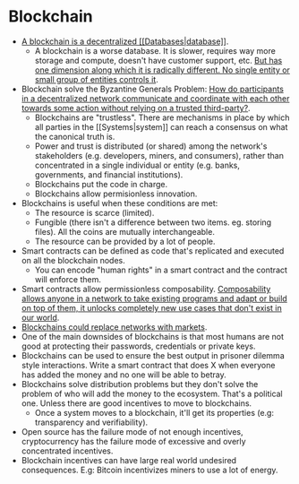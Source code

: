 # Blockchain

- [A blockchain is a decentralized [[Databases|database]]](https://www.youtube.com/watch?v=bBC-nXj3Ng4).
  - A blockchain is a worse database. It is slower, requires way more storage and compute, doesn't have customer support, etc. [But has one dimension along which it is radically different. No single entity or small group of entities controls it](https://continuations.com/post/671863718643105792/web3crypto-why-bother).
- Blockchain solve the Byzantine Generals Problem: [How do participants in a decentralized network communicate and coordinate with each other towards some action without relying on a trusted third-party?](https://a16z.com/2019/11/08/crypto-glossary/).
  - Blockchains are "trustless". There are mechanisms in place by which all parties in the [[Systems|system]] can reach a consensus on what the canonical truth is.
  - Power and trust is distributed (or shared) among the network's stakeholders (e.g. developers, miners, and consumers), rather than concentrated in a single individual or entity (e.g. banks, governments, and financial institutions).
  - Blockchains put the code in charge.
  - Blockchains allow permisionless innovation.
- Blockchains is useful when these conditions are met:
  - The resource is scarce (limited).
  - Fungible (there isn't a difference between two items. eg. storing files). All the coins are mutually interchangeable.
  - The resource can be provided by a lot of people.
- Smart contracts can be defined as code that's replicated and executed on all the blockchain nodes.
  - You can encode "human rights" in a smart contract and the contract will enforce them.
- Smart contracts allow permissionless composability. [Composability allows anyone in a network to take existing programs and adapt or build on top of them, it unlocks completely new use cases that don't exist in our world](https://future.a16z.com/how-composability-unlocks-crypto-and-everything-else/).
- [Blockchains could replace networks with markets](https://twitter.com/naval/status/877467629308395521).
- One of the main downsides of blockchains is that most humans are not good at protecting their passwords, credentials or private keys.
- Blockchains can be used to ensure the best output in prisoner dilemma style interactions. Write a smart contract that does X when everyone has added the money and no one will be able to betray.
- Blockchains solve distribution problems but they don't solve the problem of who will add the money to the ecosystem. That's a political one. Unless there are good incentives to move to blockchains.
  - Once a system moves to a blockchain, it'll get its properties (e.g: transparency and verifiability).
- Open source has the failure mode of not enough incentives, cryptocurrency has the failure mode of excessive and overly concentrated incentives.
- Blockchain incentives can have large real world undesired consequences. E.g: Bitcoin incentivizes miners to use a lot of energy.

